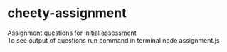 # cheety-assignment
Assignment questions for initial assessment  
To see output of questions run command in terminal
 node assignment.js
